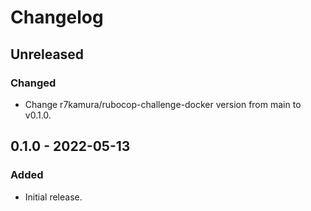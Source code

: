 # Changelog

## Unreleased

### Changed

- Change r7kamura/rubocop-challenge-docker version from main to v0.1.0.

## 0.1.0 - 2022-05-13

### Added

- Initial release.
